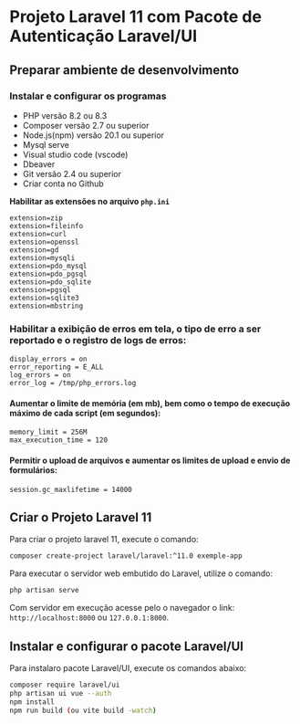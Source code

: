 


# Projeto Laravel 11 com Pacote de Autenticação Laravel/UI

## Preparar ambiente de desenvolvimento

### Instalar e configurar os programas

- PHP versão 8.2 ou 8.3
- Composer versão 2.7 ou superior
- Node.js(npm) versão 20.1 ou superior
- Mysql serve
- Visual studio code (vscode)
- Dbeaver
- Git versão 2.4 ou superior
- Criar conta no Github


**Habilitar as extensões no arquivo `php.ini`**

```
extension=zip
extension=fileinfo
extension=curl
extension=openssl
extension=gd
extension=mysqli
extension=pdo_mysql
extension=pdo_pgsql
extension=pdo_sqlite
extension=pgsql
extension=sqlite3
extension=mbstring
```

### Habilitar a exibição de erros em tela, o tipo de erro a ser reportado e o registro de logs de erros:

````
display_errors = on
error_reporting = E_ALL
log_errors = on
error_log = /tmp/php_errors.log
````

#### Aumentar o limite de memória (em mb), bem como o tempo de execução máximo de cada script (em segundos):

````
memory_limit = 256M
max_execution_time = 120
````



#### Permitir o upload de arquivos e aumentar os limites de upload e envio de formulários:

````
session.gc_maxlifetime = 14000
````
## Criar o Projeto Laravel 11

Para criar o projeto laravel 11, execute o comando:

```bash
composer create-project laravel/laravel:^11.0 exemple-app
```
Para executar o servidor web embutido do Laravel, utilize o comando:

```bash
php artisan serve
```

Com servidor em execução acesse pelo o navegador o link: `http://localhost:8000` ou `127.0.0.1:8000`.

## Instalar e configurar o pacote Laravel/UI

Para instalaro pacote Laravel/UI, execute os comandos abaixo:

```bash
composer require laravel/ui
php artisan ui vue --auth
npm install
npm run build (ou vite build -watch)

```